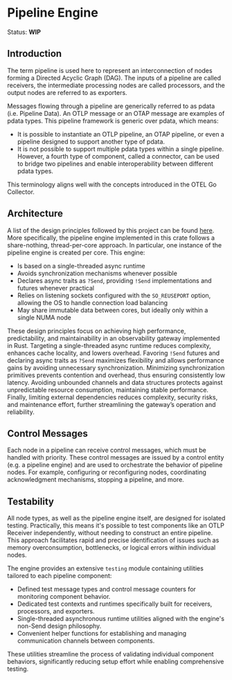 # Pipeline Engine

Status: **WIP**

## Introduction

The term pipeline is used here to represent an interconnection of nodes forming
a Directed Acyclic Graph (DAG). The inputs of a pipeline are called receivers,
the intermediate processing nodes are called processors, and the output nodes
are referred to as exporters.

Messages flowing through a pipeline are generically referred to as pdata (i.e.
Pipeline Data). An OTLP message or an OTAP message are examples of pdata types.
This pipeline framework is generic over pdata, which means:

- It is possible to instantiate an OTLP pipeline, an OTAP pipeline, or even a
  pipeline designed to support another type of pdata.
- It is not possible to support multiple pdata types within a single pipeline.
  However, a fourth type of component, called a connector, can be used to bridge
  two pipelines and enable interoperability between different pdata types.

This terminology aligns well with the concepts introduced in the OTEL Go
Collector.

## Architecture

A list of the design principles followed by this project can be found
[here](../../docs/design-principles.md). More specifically, the pipeline engine
implemented in this crate follows a share-nothing, thread-per-core approach.
In particular, one instance of the pipeline engine is created per core. This
engine:

- Is based on a single-threaded async runtime
- Avoids synchronization mechanisms whenever possible
- Declares async traits as `?Send`, providing `!Send` implementations and
  futures whenever practical
- Relies on listening sockets configured with the `SO_REUSEPORT` option,
  allowing the OS to handle connection load balancing
- May share immutable data between cores, but ideally only within a single NUMA
  node

These design principles focus on achieving high performance, predictability, and
maintainability in an observability gateway implemented in Rust. Targeting a
single-threaded async runtime reduces complexity, enhances cache locality, and
lowers overhead. Favoring `!Send` futures and declaring async traits as `?Send`
maximizes flexibility and allows performance gains by avoiding unnecessary
synchronization. Minimizing synchronization primitives prevents contention and
overhead, thus ensuring consistently low latency. Avoiding unbounded channels
and data structures protects against unpredictable resource consumption,
maintaining stable performance. Finally, limiting external dependencies reduces
complexity, security risks, and maintenance effort, further streamlining the
gateway’s operation and reliability.

## Control Messages

Each node in a pipeline can receive control messages, which must be handled with
priority. These control messages are issued by a control entity (e.g. a pipeline
engine) and are used to orchestrate the behavior of pipeline nodes. For example,
configuring or reconfiguring nodes, coordinating acknowledgment mechanisms,
stopping a pipeline, and more.

## Testability

All node types, as well as the pipeline engine itself, are designed for isolated
testing. Practically, this means it's possible to test components like an OTLP
Receiver independently, without needing to construct an entire pipeline. This
approach facilitates rapid and precise identification of issues such as memory
overconsumption, bottlenecks, or logical errors within individual nodes.

The engine provides an extensive `testing` module containing utilities tailored
to each pipeline component:

- Defined test message types and control message counters for monitoring
  component behavior.
- Dedicated test contexts and runtimes specifically built for receivers,
  processors, and exporters.
- Single-threaded asynchronous runtime utilities aligned with the engine's
  non-Send design philosophy.
- Convenient helper functions for establishing and managing communication
  channels between components.

These utilities streamline the process of validating individual component
behaviors, significantly reducing setup effort while enabling comprehensive
testing.
